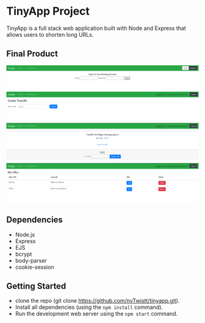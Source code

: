 # TinyApp Project

TinyApp is a full stack web application built with Node and Express that allows users to shorten long URLs.

## Final Product

!["screenshot of login page"](https://github.com/nvTwistt/tinyapp/blob/master/docs/login.png)
!["screenshot of new URL page"](https://github.com/nvTwistt/tinyapp/blob/master/docs/new.png)
!["screenshot of shortURL page"](https://github.com/nvTwistt/tinyapp/blob/master/docs/shortURL.png)
!["screenshot of URL's page"](https://github.com/nvTwistt/tinyapp/blob/master/docs/urls.png)


## Dependencies

- Node.js
- Express
- EJS
- bcrypt
- body-parser
- cookie-session

## Getting Started
- clone the repo (git clone https://github.com/nvTwistt/tinyapp.git).
- Install all dependencies (using the `npm install` command).
- Run the development web server using the `npm start` command.